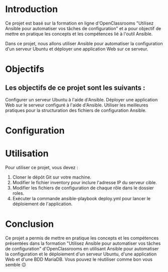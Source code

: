 # Introduction
Ce projet est basé sur la formation en ligne d'OpenClassrooms "Utilisez Ansible pour automatiser vos tâches de configuration" et a pour objectif de mettre en pratique les concepts et les compétences lié à l'outil Ansible.

Dans ce projet, nous allons utiliser Ansible pour automatiser la configuration d'un serveur Ubuntu et déployer une application Web sur ce serveur.

# Objectifs
## Les objectifs de ce projet sont les suivants :
Configurer un serveur Ubuntu à l'aide d'Ansible.
Déployer une application Web sur le serveur configuré à l'aide d'Ansible.
Utiliser les meilleures pratiques pour la structuration des fichiers de configuration Ansible.

# Configuration

# Utilisation
Pour utiliser ce projet, vous devez :
1. Cloner le dépôt Git sur votre machine.
2. Modifier le fichier inventory pour inclure l'adresse IP du serveur cible.
3. Modifier les fichiers de configuration de chaque rôle dans le dossier roles.
4. Exécuter la commande ansible-playbook deploy.yml pour lancer le déploiement de l'application.

# Conclusion
Ce projet a permis de mettre en pratique les concepts et les compétences présentées dans la formation "Utilisez Ansible pour automatiser vos tâches de configuration" d'OpenClassrooms en utilisant Ansible pour automatiser la configuration et le déploiement d'un serveur Ubuntu, d'une application Web et d'une BDD MariaDB. Vous pouvez le réutiliser comme bon vous semble 😉
